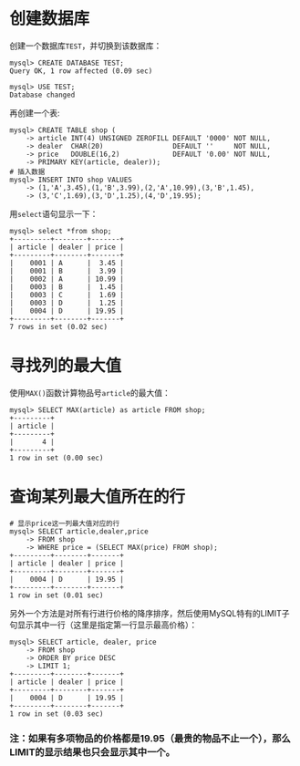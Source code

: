 # 创建数据库
创建一个数据库`TEST`，并切换到该数据库：
```
mysql> CREATE DATABASE TEST;
Query OK, 1 row affected (0.09 sec)
```
```
mysql> USE TEST;
Database changed
```
再创建一个表:
```
mysql> CREATE TABLE shop (
    -> article INT(4) UNSIGNED ZEROFILL DEFAULT '0000' NOT NULL,
    -> dealer  CHAR(20)                 DEFAULT ''     NOT NULL,
    -> price   DOUBLE(16,2)             DEFAULT '0.00' NOT NULL,
    -> PRIMARY KEY(article, dealer));
# 插入数据
mysql> INSERT INTO shop VALUES
    -> (1,'A',3.45),(1,'B',3.99),(2,'A',10.99),(3,'B',1.45),
    -> (3,'C',1.69),(3,'D',1.25),(4,'D',19.95);
```
用`select`语句显示一下：
```
mysql> select *from shop;
+---------+--------+-------+
| article | dealer | price |
+---------+--------+-------+
|    0001 | A      |  3.45 |
|    0001 | B      |  3.99 |
|    0002 | A      | 10.99 |
|    0003 | B      |  1.45 |
|    0003 | C      |  1.69 |
|    0003 | D      |  1.25 |
|    0004 | D      | 19.95 |
+---------+--------+-------+
7 rows in set (0.02 sec)
```
# 寻找列的最大值

使用`MAX()`函数计算物品号`article`的最大值：
```
mysql> SELECT MAX(article) as article FROM shop;
+---------+
| article |
+---------+
|       4 |
+---------+
1 row in set (0.00 sec)
```
#  查询某列最大值所在的行
```
# 显示price这一列最大值对应的行
mysql> SELECT article,dealer,price
    -> FROM shop
    -> WHERE price = (SELECT MAX(price) FROM shop);
+---------+--------+-------+
| article | dealer | price |
+---------+--------+-------+
|    0004 | D      | 19.95 |
+---------+--------+-------+
1 row in set (0.01 sec)
```
另外一个方法是对所有行进行价格的降序排序，然后使用MySQL特有的LIMIT子句显示其中一行（这里是指定第一行显示最高价格）：
```
mysql> SELECT article, dealer, price
    -> FROM shop
    -> ORDER BY price DESC
    -> LIMIT 1;
+---------+--------+-------+
| article | dealer | price |
+---------+--------+-------+
|    0004 | D      | 19.95 |
+---------+--------+-------+
1 row in set (0.03 sec)
```
### 注：如果有多项物品的价格都是19.95（最贵的物品不止一个），那么LIMIT的显示结果也只会显示其中一个。
